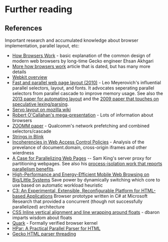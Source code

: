 <!-- TODO: needs copyediting -->

# Further reading

## References

Important research and accumulated knowledge about browser implementation, parallel layout, etc:

* [How Browsers Work](http://ehsan.github.io/how-browsers-work/#1) - basic explanation of the common design of modern web browsers by long-time Gecko engineer Ehsan Akhgari
* [More how browsers work](http://taligarsiel.com/Projects/howbrowserswork1.htm) article that is dated, but has many more details
* [Webkit overview](http://www.webkit.org/coding/technical-articles.html)
* [Fast and parallel web page layout (2010)](http://www.eecs.berkeley.edu/~lmeyerov/projects/pbrowser/pubfiles/paper.pdf) - Leo Meyerovich's influential parallel selectors, layout, and fonts.
  It advocates seperating parallel selectors from parallel cascade to improve memory usage.
  See also the [2013 paper for automating layout](http://eecs.berkeley.edu/~lmeyerov/projects/pbrowser/pubfiles/synthesizer2012.pdf) and the [2009 paper that touches on speculative lexing/parsing](http://www.eecs.berkeley.edu/~lmeyerov/projects/pbrowser/hotpar09/paper.pdf).
* [Servo layout on mozilla wiki](https://wiki.mozilla.org/Servo/StyleUpdateOnDOMChange)
* [Robert O'Callahan's mega-presentation](http://robert.ocallahan.org/2012/04/korea.html) - Lots of information about browsers
* [ZOOMM paper](http://dl.acm.org/citation.cfm?id=2442543) - Qualcomm's network prefetching and combined selectors/cascade
* [Strings in Blink](https://docs.google.com/document/d/1kOCUlJdh2WJMJGDf-WoEQhmnjKLaOYRbiHz5TiGJl14/edit#heading=h.6w5vu5wppuew)
* [Incoherencies in Web Access Control Policies](http://research.microsoft.com/en-us/um/people/helenw/papers/incoherencyAndWebAnalyzer.pdf) - Analysis of the prevelance of document.domain, cross-origin iframes and other wierdness
* [A Case for Parallelizing Web Pages](http://www.cs.uiuc.edu/homes/kingst/Research_files/mai12.pdf) -- Sam King's server proxy for partitioning webpages.
  See also his [process-isolation work that reports parallelism benefits](http://www.cs.uiuc.edu/homes/kingst/Research_files/tang10_1.pdf).
* [High-Performance and Energy-Efficient Mobile Web Browsing on Big/Little Systems](https://webspace.utexas.edu/yz4422/hpca13.pdf) Save power by dynamically switching which core to use based on automatic workload heuristic
* [C3: An Experimental, Extensible, Reconfigurable Platform for HTML-based Applications](http://research.microsoft.com/apps/pubs/default.aspx?id=150010) Browser prototype written in C# at Microsoft Research that provided a concurrent (though not successfully parallelized) architecture
* [CSS Inline vertical alignment and line wrapping around floats](https://github.com/dbaron/inlines-and-floats) - dbaron imparts wisdom about floats
* [Quark](http://goto.ucsd.edu/quark/) - Formally verified browser kernel
* [HPar: A Practical Parallel Parser for HTML](http://www.cs.ucr.edu/~zhijia/papers/taco13.pdf)
* [Gecko HTML parser threading](https://developer.mozilla.org/en-US/docs/Mozilla/Gecko/HTML_parser_threading)

[meyerovich]: http://www.eecs.berkeley.edu/~lmeyerov/projects/pbrowser/pubfiles/paper.pdf
[constellation]: https://github.com/servo/servo/blob/master/components/constellation/lib.rs
[webrender]: https://github.com/servo/webrender
